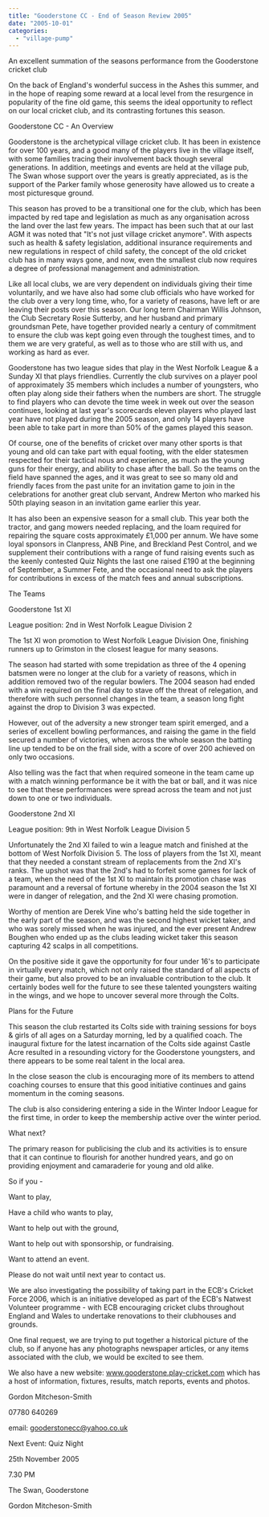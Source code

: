 ```yaml
---
title: "Gooderstone CC - End of Season Review 2005"
date: "2005-10-01"
categories: 
  - "village-pump"
---
```


An excellent summation of the seasons performance from the Gooderstone cricket club

On the back of England's wonderful success in the Ashes this summer, and in the hope of reaping some reward at a local level from the resurgence in popularity of the fine old game, this seems the ideal opportunity to reflect on our local cricket club, and its contrasting fortunes this season.

Gooderstone CC - An Overview

Gooderstone is the archetypical village cricket club. It has been in existence for over 100 years, and a good many of the players live in the village itself, with some families tracing their involvement back though several generations. In addition, meetings and events are held at the village pub, The Swan whose support over the years is greatly appreciated, as is the support of the Parker family whose generosity have allowed us to create a most picturesque ground.

This season has proved to be a transitional one for the club, which has been impacted by red tape and legislation as much as any organisation across the land over the last few years. The impact has been such that at our last AGM it was noted that "It's not just village cricket anymore". With aspects such as health & safety legislation, additional insurance requirements and new regulations in respect of child safety, the concept of the old cricket club has in many ways gone, and now, even the smallest club now requires a degree of professional management and administration.

Like all local clubs, we are very dependent on individuals giving their time voluntarily, and we have also had some club officials who have worked for the club over a very long time, who, for a variety of reasons, have left or are leaving their posts over this season. Our long term Chairman Willis Johnson, the Club Secretary Rosie Sutterby, and her husband and primary groundsman Pete, have together provided nearly a century of commitment to ensure the club was kept going even through the toughest times, and to them we are very grateful, as well as to those who are still with us, and working as hard as ever.

Gooderstone has two league sides that play in the West Norfolk League & a Sunday XI that plays friendlies. Currently the club survives on a player pool of approximately 35 members which includes a number of youngsters, who often play along side their fathers when the numbers are short. The struggle to find players who can devote the time week in week out over the season continues, looking at last year's scorecards eleven players who played last year have not played during the 2005 season, and only 14 players have been able to take part in more than 50% of the games played this season.

Of course, one of the benefits of cricket over many other sports is that young and old can take part with equal footing, with the elder statesmen respected for their tactical nous and experience, as much as the young guns for their energy, and ability to chase after the ball. So the teams on the field have spanned the ages, and it was great to see so many old and friendly faces from the past unite for an invitation game to join in the celebrations for another great club servant, Andrew Merton who marked his 50th playing season in an invitation game earlier this year.

It has also been an expensive season for a small club. This year both the tractor, and gang mowers needed replacing, and the loam required for repairing the square costs approximately £1,000 per annum. We have some loyal sponsors in Clanpress, ANB Pine, and Breckland Pest Control, and we supplement their contributions with a range of fund raising events such as the keenly contested Quiz Nights the last one raised £190 at the beginning of September, a Summer Fete, and the occasional need to ask the players for contributions in excess of the match fees and annual subscriptions.

The Teams

Gooderstone 1st XI

League position: 2nd in West Norfolk League Division 2

The 1st XI won promotion to West Norfolk League Division One, finishing runners up to Grimston in the closest league for many seasons.

The season had started with some trepidation as three of the 4 opening batsmen were no longer at the club for a variety of reasons, which in addition removed two of the regular bowlers. The 2004 season had ended with a win required on the final day to stave off the threat of relegation, and therefore with such personnel changes in the team, a season long fight against the drop to Division 3 was expected.

However, out of the adversity a new stronger team spirit emerged, and a series of excellent bowling performances, and raising the game in the field secured a number of victories, when across the whole season the batting line up tended to be on the frail side, with a score of over 200 achieved on only two occasions.

Also telling was the fact that when required someone in the team came up with a match winning performance be it with the bat or ball, and it was nice to see that these performances were spread across the team and not just down to one or two individuals.

Gooderstone 2nd XI

League position: 9th in West Norfolk League Division 5

Unfortunately the 2nd XI failed to win a league match and finished at the bottom of West Norfolk Division 5. The loss of players from the 1st XI, meant that they needed a constant stream of replacements from the 2nd XI's ranks. The upshot was that the 2nd's had to forfeit some games for lack of a team, when the need of the 1st XI to maintain its promotion chase was paramount and a reversal of fortune whereby in the 2004 season the 1st XI were in danger of relegation, and the 2nd XI were chasing promotion.

Worthy of mention are Derek Vine who's batting held the side together in the early part of the season, and was the second highest wicket taker, and who was sorely missed when he was injured, and the ever present Andrew Boughen who ended up as the clubs leading wicket taker this season capturing 42 scalps in all competitions.

On the positive side it gave the opportunity for four under 16's to participate in virtually every match, which not only raised the standard of all aspects of their game, but also proved to be an invaluable contribution to the club. It certainly bodes well for the future to see these talented youngsters waiting in the wings, and we hope to uncover several more through the Colts.

Plans for the Future

This season the club restarted its Colts side with training sessions for boys & girls of all ages on a Saturday morning, led by a qualified coach. The inaugural fixture for the latest incarnation of the Colts side against Castle Acre resulted in a resounding victory for the Gooderstone youngsters, and there appears to be some real talent in the local area.

In the close season the club is encouraging more of its members to attend coaching courses to ensure that this good initiative continues and gains momentum in the coming seasons.

The club is also considering entering a side in the Winter Indoor League for the first time, in order to keep the membership active over the winter period.

What next?

The primary reason for publicising the club and its activities is to ensure that it can continue to flourish for another hundred years, and go on providing enjoyment and camaraderie for young and old alike.

So if you -

Want to play,

Have a child who wants to play,

Want to help out with the ground,

Want to help out with sponsorship, or fundraising.

Want to attend an event.

Please do not wait until next year to contact us.

We are also investigating the possibility of taking part in the ECB's Cricket Force 2006, which is an initiative developed as part of the ECB's Natwest Volunteer programme - with ECB encouraging cricket clubs throughout England and Wales to undertake renovations to their clubhouses and grounds.

One final request, we are trying to put together a historical picture of the club, so if anyone has any photographs newspaper articles, or any items associated with the club, we would be excited to see them.

We also have a new website: www.gooderstone.play-cricket.com which has a host of information, fixtures, results, match reports, events and photos.

Gordon Mitcheson-Smith

07780 640269

email: gooderstonecc@yahoo.co.uk

Next Event: Quiz Night

25th November 2005

7.30 PM

The Swan, Gooderstone

Gordon Mitcheson-Smith
